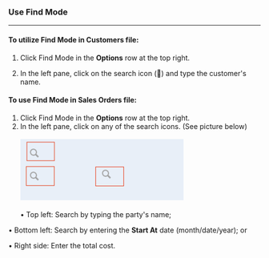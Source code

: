 ### Use Find Mode
______________________

#### To utilize **Find Mode** in **Customers** file: 

1. Click Find Mode in the **Options** row at the top right. 

2. In the left pane, click on the search icon (🔎) and type the customer's name. 




#### To use **Find Mode** in **Sales Orders** file: 

1. Click Find Mode in the **Options** row at the top right. 
2. In the left pane, click on any of the search icons.  (See picture below) <br> <br>
![](https://github.com/Fx-Professional-Services/HorizonDocs/blob/main/assets/4_sales_order_find_mode.png) <br> <br>
• Top left: Search by typing the party's name; 

• Bottom left: Search by entering the **Start At** date (month/date/year); or

• Right side: Enter the total cost. 


